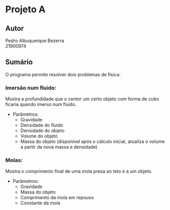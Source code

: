 # Projeto A
## Autor
Pedro Albuquerque Bezerra  
21900974
## Sumário
O programa permite resolver dois problemas de física:
### Imersão num fluido:
Mostra a profundidade que o centor um certo objeto com forma de cubo ficaria quando imerso num fluido.
- Parâmetros:
  - Gravidade
  - Densidade do fluido
  - Densidade do objeto
  - Volume do objeto
  - Massa do objeto (disponível após o cálculo inicial, atualiza o volume a partir da nova massa e densidade)
### Molas:
Mostra o comprimento final de uma mola presa ao teto e a um objeto.
- Parâmetros:
  - Gravidade
  - Massa do objeto
  - Comprimento da mola em repouso
  - Constante da mola
